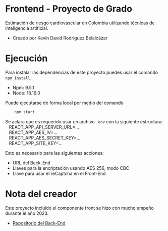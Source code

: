 # Frontend - Proyecto de Grado
Estimación de riesgo cardiovascular en Colombia utilizando técnicas de inteligencia artificial.
- Creado por Kevin David Rodríguez Belalcázar

# Ejecución
Para instalar las dependencias de este proyecto puedes usar el comando `npm install`.
- Npm: 9.5.1
- Node: 18.16.0

Puede ejecutarse de forma local por medio del comando 
```bash
    npm start
```
Se aclara que es requerido usar un archivo `.env` con la siguiente estructura:\
&nbsp;&nbsp; REACT_APP_API_SERVER_URL=...\
&nbsp;&nbsp; REACT_APP_AES_IV=...\
&nbsp;&nbsp; REACT_APP_AES_SECRET_KEY=...\
&nbsp;&nbsp; REACT_APP_SITE_KEY=...

Esto es necesario para las siguientes acciones:
- URL del Back-End
- Llaves para la encriptación usando AES 256, modo CBC
- Llave para usar el reCaptcha en el Front-End

# Nota del creador
Este proyecto incluído el componente front se hizo con mucho empeño durante el año 2023. 
- [Repositorio del Back-End](https://github.com/Kelocoes/proyecto-grado)

